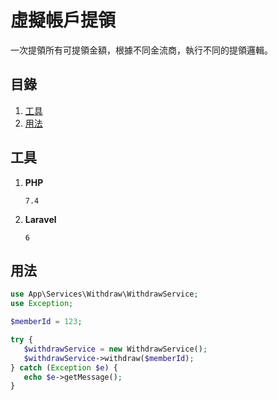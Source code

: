 # 虛擬帳戶提領
一次提領所有可提領金額，根據不同金流商，執行不同的提領邏輯。

## 目錄
1. [工具](#工具)
2. [用法](#用法)

## 工具
1. **PHP**
    ```text
   7.4
    ```
   
2. **Laravel**
   ```text
   6
   ```

## 用法

```php
use App\Services\Withdraw\WithdrawService;
use Exception;

$memberId = 123; 

try {
   $withdrawService = new WithdrawService();
   $withdrawService->withdraw($memberId);
} catch (Exception $e) {
   echo $e->getMessage();
}
